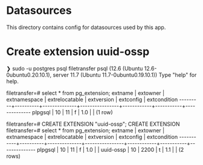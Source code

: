 # Datasources

This directory contains config for datasources used by this app.

# Create extension uuid-ossp

❯ sudo -u postgres psql filetransfer
psql (12.6 (Ubuntu 12.6-0ubuntu0.20.10.1), server 11.7 (Ubuntu 11.7-0ubuntu0.19.10.1))
Type "help" for help.

filetransfer=# select * from pg_extension;
 extname | extowner | extnamespace | extrelocatable | extversion | extconfig | extcondition
---------+----------+--------------+----------------+------------+-----------+--------------
 plpgsql |       10 |           11 | f              | 1.0        |           |
(1 row)

filetransfer=# CREATE EXTENSION "uuid-ossp";
CREATE EXTENSION
filetransfer=# select * from pg_extension;
  extname  | extowner | extnamespace | extrelocatable | extversion | extconfig | extcondition
-----------+----------+--------------+----------------+------------+-----------+--------------
 plpgsql   |       10 |           11 | f              | 1.0        |           |
 uuid-ossp |       10 |         2200 | t              | 1.1        |           |
(2 rows)
